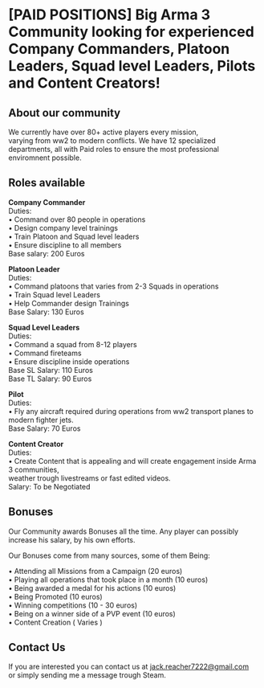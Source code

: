# **[PAID POSITIONS]** Big Arma 3 Community looking for experienced Company Commanders, Platoon Leaders, Squad level Leaders, Pilots and Content Creators!

## About our community
We currently have over 80+ active players every mission,<br/>
varying from ww2 to modern conflicts. We have 12 specialized<br/>
departments, all with Paid roles to ensure the most professional<br/>
enviromnent possible.

## Roles available

**Company Commander**<br/>
Duties:<br/> 
  • Command over 80 people in operations<br/>
  • Design company level trainings<br/>
  • Train Platoon and Squad level leaders<br/>
  • Ensure discipline to all members<br/>
Base salary: 200 Euros<br/>

**Platoon Leader**<br/>
Duties: <br/>
  • Command platoons that varies from 2-3 Squads in operations<br/>
  • Train Squad level Leaders<br/>
  • Help Commander design Trainings<br/>
Base Salary: 130 Euros<br/>


**Squad Level Leaders**<br/>
Duties: <br/>
  • Command a squad from 8-12 players<br/>
  • Command fireteams <br/>
  • Ensure discipline inside operations<br/>
Base SL Salary: 110 Euros<br/>
Base TL Salary: 90 Euros<br/>

**Pilot**<br/>
Duties: <br/>
  • Fly any aircraft required during operations from ww2 transport planes to modern fighter jets. <br/>
Base Salary: 70 Euros<br/>

**Content Creator**<br/>
Duties: <br/>
  • Create Content that is appealing and will create engagement inside Arma 3 communities, <br/>
weather trough livestreams or fast edited videos.<br/>
Salary: To be Negotiated<br/>

## Bonuses
Our Community awards Bonuses all the time. Any player can possibly <br/>
increase his salary, by his own efforts. <br/>

Our Bonuses come from many sources, some of them Being:<br/>

  • Attending all Missions from a Campaign (20 euros)<br/>
  • Playing all operations that took place in a month (10 euros)<br/>
  • Being awarded a medal for his actions (10 euros)<br/>
  • Being Promoted (10 euros)<br/>
  • Winning competitions (10 - 30 euros)<br/>
  • Being on a winner side of a PVP event (10 euros)<br/>
  • Content Creation ( Varies )<br/>

## Contact Us

If you are interested you can contact us at jack.reacher7222@gmail.com<br/>
or simply sending me a message trough Steam. 
